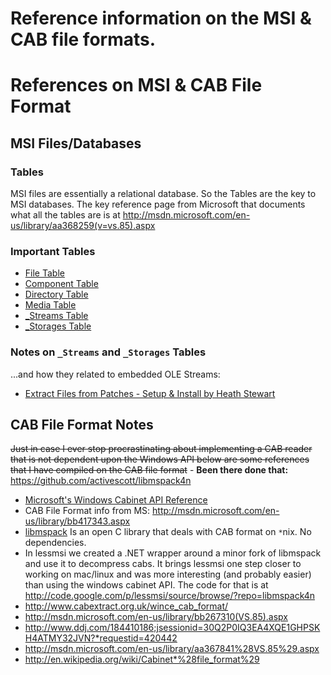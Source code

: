 # Reference information on the MSI & CAB file formats.

# References on MSI & CAB File Format

## MSI Files/Databases

### Tables

MSI files are essentially a relational database. So the Tables are the key to MSI databases. The key reference page from Microsoft that documents what all the tables are is at http://msdn.microsoft.com/en-us/library/aa368259(v=vs.85).aspx

### Important Tables

- [File Table](http://msdn.microsoft.com/en-us/library/aa368596(v=vs.85).aspx)
- [Component Table](http://msdn.microsoft.com/en-us/library/aa368007(v=vs.85).aspx)
- [Directory Table](http://msdn.microsoft.com/en-us/library/aa368295(v=vs.85).aspx)
- [Media Table](http://msdn.microsoft.com/en-us/library/aa369801(v=vs.85).aspx)
- [_Streams Table](https://msdn.microsoft.com/en-us/library/windows/desktop/aa372919(v=vs.85).aspx)
- [_Storages Table](https://msdn.microsoft.com/en-us/library/windows/desktop/aa372916(v=vs.85).aspx)

### Notes on `_Streams` and `_Storages` Tables
...and how they related to embedded OLE Streams:
* [Extract Files from Patches - Setup & Install by Heath Stewart](https://blogs.msdn.microsoft.com/heaths/2006/02/14/extract-files-from-patches/)


## CAB File Format Notes

~~Just in case I ever stop procrastinating about implementing a CAB reader that is not dependent upon the Windows API below are some references that I have compiled on the CAB file format~~ - **Been there done that:** https://github.com/activescott/libmspack4n
- [Microsoft's Windows Cabinet API Reference](http://msdn.microsoft.com/en-us/library/gg547636(v=vs.85).aspx)
- CAB File Format info from MS: http://msdn.microsoft.com/en-us/library/bb417343.aspx
- [libmspack](http://www.cabextract.org.uk/libmspack/) Is an open C library that deals with CAB format on `*`nix. No dependencies.
- In lessmsi we created a .NET wrapper around a minor fork of libmspack and use it to decompress cabs. It brings lessmsi one step closer to working on mac/linux and was more interesting (and probably easier) than using the windows cabinet API. The code for that is at http://code.google.com/p/lessmsi/source/browse/?repo=libmspack4n
- http://www.cabextract.org.uk/wince_cab_format/
- http://msdn.microsoft.com/en-us/library/bb267310(VS.85).aspx
- http://www.ddj.com/184410186;jsessionid=30Q2P0IQ3EA4XQE1GHPSKH4ATMY32JVN?*requestid=420442
- http://msdn.microsoft.com/en-us/library/aa367841%28VS.85%29.aspx
- http://en.wikipedia.org/wiki/Cabinet*%28file_format%29